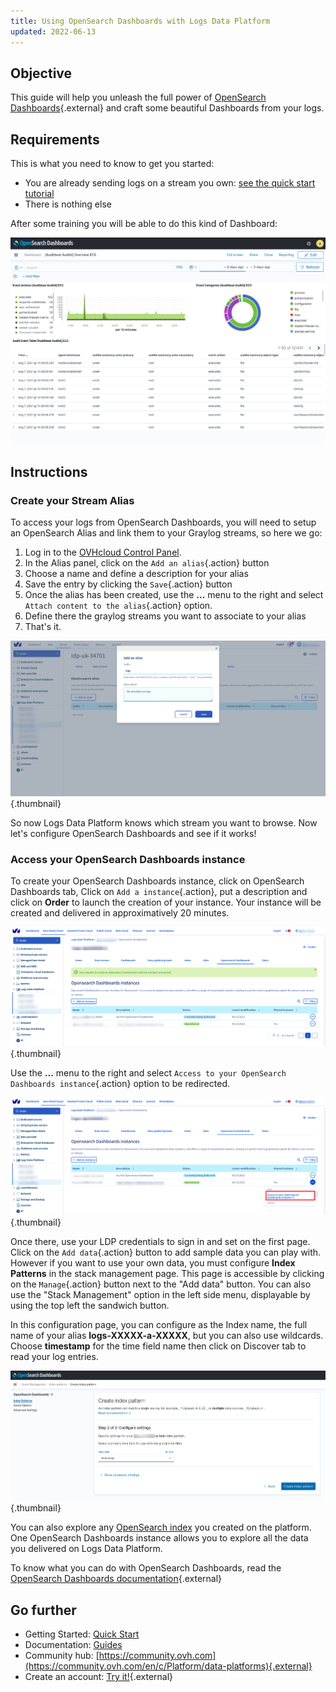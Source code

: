 ```yaml
---
title: Using OpenSearch Dashboards with Logs Data Platform
updated: 2022-06-13
---
```



## Objective

This guide will help you unleash the full power of [OpenSearch Dashboards](https://opensearch.org/docs/latest/dashboards/index/){.external} and craft some beautiful Dashboards from your logs.

## Requirements

This is what you need to know to get you started:

- You are already sending logs on a stream you own: [see the quick start tutorial](/pages/manage_and_operate/observability/logs_data_platform/getting_started_quick_start)
- There is nothing else

After some training you will be able to do this kind of Dashboard:

![OpenSearch Dashboards](images/osd.png)

## Instructions

### Create your Stream Alias

To access your logs from OpenSearch Dashboards, you will need to setup an OpenSearch Alias and link them to your Graylog streams, so here we go:

1. Log in to the [OVHcloud Control Panel](https://www.ovh.com/auth/?action=gotomanager&from=https://www.ovh.ie/&ovhSubsidiary=ie).
2. In the Alias panel, click on the `Add an alias`{.action} button
3. Choose a name and define a description for your alias
4. Save the entry by clicking the `Save`{.action} button
5. Once the alias has been created, use the **...** menu to the right and select `Attach content to the alias`{.action} option.
6. Define there the graylog streams you want to associate to your alias
7. That's it.

![Alias creation](images/alias.png){.thumbnail}

So now Logs Data Platform knows which stream you want to browse. Now let's configure OpenSearch Dashboards and see if it works!

### Access your OpenSearch Dashboards instance

To create your OpenSearch Dashboards instance, click on OpenSearch Dashboards tab, Click on `Add a instance`{.action}, put a description and click on **Order** to launch the creation of your instance. Your instance will be created and delivered in approximatively 20 minutes.

![osd creation](images/osd_created.png){.thumbnail}


Use the **...** menu to the right and select `Access to your OpenSearch Dashboards instance`{.action} option to be redirected.

![osd access](images/url.png){.thumbnail}

Once there, use your LDP credentials to sign in and set on the first page. Click on the `Add data`{.action} button to add sample data you can play with. However if you want to use your own data, you must configure **Index Patterns** in the stack management page. This page is accessible by clicking on the `Manage`{.action} button next to the "Add data" button. You can also use the "Stack Management" option in the left side menu, displayable by using the top left the sandwich button.

In this configuration page, you can configure as the Index name, the full name of your alias **logs-XXXXX-a-XXXXX**, but you can also use wildcards. Choose **timestamp** for the time field name then click on Discover tab to read your log entries.

![osd setup](images/osd_setup.png){.thumbnail}

You can also explore any [OpenSearch index](/pages/manage_and_operate/observability/logs_data_platform/opensearch_index) you created on the platform. One OpenSearch Dashboards instance allows you to explore all the data you delivered on Logs Data Platform.

To know what you can do with OpenSearch Dashboards, read the [OpenSearch Dashboards documentation](https://opensearch.org/docs/latest/dashboards/index/){.external}

## Go further

- Getting Started: [Quick Start](/pages/manage_and_operate/observability/logs_data_platform/getting_started_quick_start)
- Documentation: [Guides](/products/public-cloud-data-platforms-logs-data-platform)
- Community hub: [https://community.ovh.com](https://community.ovh.com/en/c/Platform/data-platforms){.external}
- Create an account: [Try it!](https://www.ovh.com/fr/order/express/#/express/review?products=~(~(planCode~'logs-account~productId~'logs))){.external}
